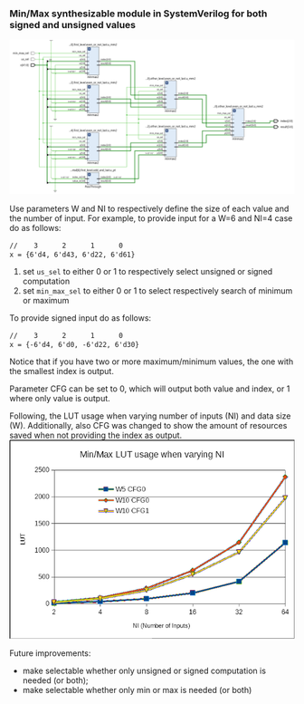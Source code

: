 ### Min/Max synthesizable module in SystemVerilog for both signed and unsigned values ###

![Min/Max schematic](schematic.png "Min/Max schematic")

Use parameters W and NI to respectively define the size of each value and the number of input.
For example, to provide input for a W=6 and NI=4 case do as follows:

    //    3      2      1      0
    x = {6'd4, 6'd43, 6'd22, 6'd61}

1. set `us_sel` to either 0 or 1 to respectively select unsigned or signed computation
2. set `min_max_sel` to either 0 or 1 to select respectively search of minimum or maximum

To provide signed input do as follows:

    //    3      2      1      0
    x = {-6'd4, 6'd0, -6'd22, 6'd30}

Notice that if you have two or more maximum/minimum values, the one with the smallest index is output.

Parameter CFG can be set to 0, which will output both value and index, or 1 where only value is output.

Following, the LUT usage when varying number of inputs (NI) and data size (W).
Additionally, also CFG was changed to show the amount of resources saved when not providing the index as output.
![Min/Max resource usage](chart.png "Min/Max resource usage")

Future improvements:
- make selectable whether only unsigned or signed computation is needed (or both);
- make selectable whether only min or max is needed (or both)

